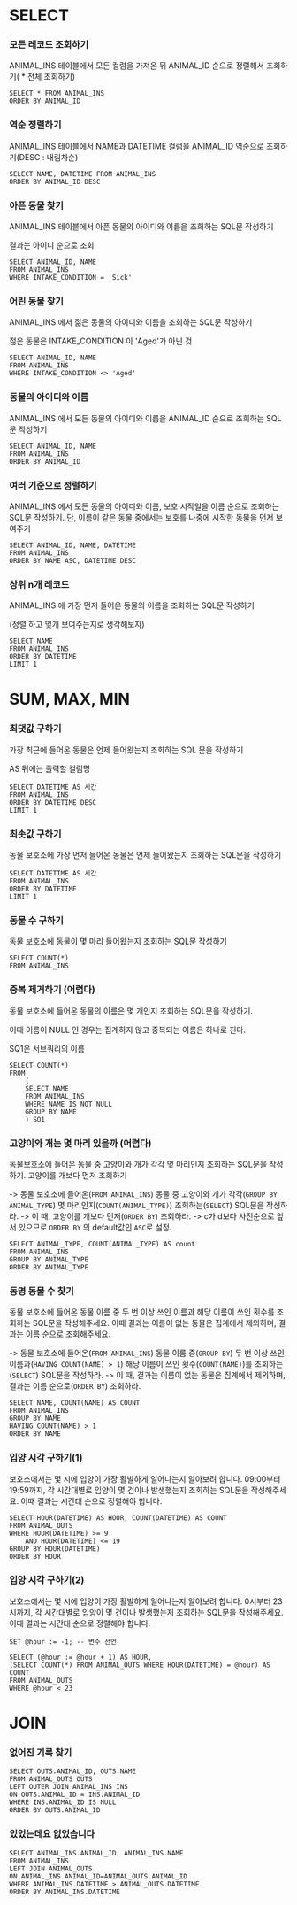# SELECT

### 모든 레코드 조회하기

ANIMAL_INS 테이블에서 모든 컬럼을 가져온 뒤 ANIMAL_ID 순으로 정렬해서 조회하기( * 전체 조회하기)

```
SELECT * FROM ANIMAL_INS
ORDER BY ANIMAL_ID
```



### 역순 정렬하기

ANIMAL_INS 테이블에서 NAME과 DATETIME 컬럼을 ANIMAL_ID 역순으로 조회하기(DESC : 내림차순)

```
SELECT NAME, DATETIME FROM ANIMAL_INS
ORDER BY ANIMAL_ID DESC
```



### 아픈 동물 찾기

ANIMAL_INS 테이블에서 아픈 동물의 아이디와 이름을 조회하는 SQL문 작성하기

결과는 아이디 순으로 조회

```
SELECT ANIMAL_ID, NAME
FROM ANIMAL_INS
WHERE INTAKE_CONDITION = 'Sick'
```



### 어린 동물 찾기

ANIMAL_INS 에서 젊은 동물의 아이디와 이름을 조회하는 SQL문 작성하기

젊은 동물은 INTAKE_CONDITION 이 'Aged'가 아닌 것

```
SELECT ANIMAL_ID, NAME
FROM ANIMAL_INS
WHERE INTAKE_CONDITION <> 'Aged'
```



### 동물의 아이디와 이름

ANIMAL_INS 에서 모든 동물의 아이디와 이름을 ANIMAL_ID 순으로 조회하는 SQL문 작성하기

```
SELECT ANIMAL_ID, NAME
FROM ANIMAL_INS
ORDER BY ANIMAL_ID
```



### 여러 기준으로 정렬하기

ANIMAL_INS 에서 모든 동물의 아이디와 이름, 보호 시작일을 이름 순으로 조회하는 SQL문 작성하기. 단, 이름이 같은 동물 중에서는 보호를 나중에 시작한 동물을 먼저 보여주기

```
SELECT ANIMAL_ID, NAME, DATETIME
FROM ANIMAL_INS
ORDER BY NAME ASC, DATETIME DESC
```



### 상위 n개 레코드

ANIMAL_INS 에 가장 먼저 들어온 동물의 이름을 조회하는 SQL문 작성하기

(정렬 하고 몇개 보여주는지로 생각해보자)

```
SELECT NAME
FROM ANIMAL_INS
ORDER BY DATETIME
LIMIT 1
```



# SUM, MAX, MIN



### 최댓값 구하기

가장 최근에 들어온 동물은 언제 들어왔는지 조회하는 SQL 문을 작성하기

AS 뒤에는 출력할 컬럼명

```
SELECT DATETIME AS 시간
FROM ANIMAL_INS
ORDER BY DATETIME DESC
LIMIT 1
```



### 최솟값 구하기

동물 보호소에 가장 먼저 들어온 동물은 언제 들어왔는지 조회하는 SQL문을 작성하기

```
SELECT DATETIME AS 시간
FROM ANIMAL_INS
ORDER BY DATETIME
LIMIT 1
```



### 동물 수 구하기

동물 보호소에 동물이 몇 마리 들어왔는지 조회하는 SQL문 작성하기

```
SELECT COUNT(*)
FROM ANIMAL_INS
```



### 중복 제거하기  (어렵다)

동물 보호소에 들어온 동물의 이름은 몇 개인지 조회하는 SQL문을 작성하기.

이때 이름이 NULL 인 경우는 집계하지 않고 중복되는 이름은 하나로 친다.

SQ1은 서브쿼리의 이름

```
SELECT COUNT(*)
FROM 
    (
    SELECT NAME
    FROM ANIMAL_INS
    WHERE NAME IS NOT NULL
    GROUP BY NAME
    ) SQ1
```



### 고양이와 개는 몇 마리 있을까 (어렵다)

동물보호소에 들어온 동물 중 고양이와 개가 각각 몇 마리인지 조회하는 SQL문을 작성하기. 고양이를 개보다 먼저 조회하기

-> 동물 보호소에 들어온(`FROM ANIMAL_INS`) 동물 중 고양이와 개가 각각(`GROUP BY ANIMAL_TYPE`) 몇 마리인지(`COUNT(ANIMAL_TYPE)`) 조회하는(`SELECT`) SQL문을 작성하라.
-> 이 때, 고양이를 개보다 먼저(`ORDER BY`) 조회하라.
-> c가 d보다 사전순으로 앞서 있으므로 `ORDER BY` 의 default값인 `ASC`로 설정.

```
SELECT ANIMAL_TYPE, COUNT(ANIMAL_TYPE) AS count
FROM ANIMAL_INS
GROUP BY ANIMAL_TYPE
ORDER BY ANIMAL_TYPE
```



### 동명 동물 수 찾기

동물 보호소에 들어온 동물 이름 중 두 번 이상 쓰인 이름과 해당 이름이 쓰인 횟수를 조회하는 SQL문을 작성해주세요. 이때 결과는 이름이 없는 동물은 집계에서 제외하며, 결과는 이름 순으로 조회해주세요.

-> 동물 보호소에 들어온(`FROM ANIMAL_INS`) 동물 이름 중(`GROUP BY`) 두 번 이상 쓰인 이름과(`HAVING COUNT(NAME) > 1`) 해당 이름이 쓰인 횟수(`COUNT(NAME)`)를 조회하는(`SELECT`) SQL문을 작성하라.
-> 이 때, 결과는 이름이 없는 동물은 집계에서 제외하며, 결과는 이름 순으로(`ORDER BY`) 조회하라.

```
SELECT NAME, COUNT(NAME) AS COUNT
FROM ANIMAL_INS
GROUP BY NAME
HAVING COUNT(NAME) > 1
ORDER BY NAME
```



### 입양 시각 구하기(1)

보호소에서는 몇 시에 입양이 가장 활발하게 일어나는지 알아보려 합니다. 09:00부터 19:59까지, 각 시간대별로 입양이 몇 건이나 발생했는지 조회하는 SQL문을 작성해주세요. 이때 결과는 시간대 순으로 정렬해야 합니다.

```
SELECT HOUR(DATETIME) AS HOUR, COUNT(DATETIME) AS COUNT
FROM ANIMAL_OUTS
WHERE HOUR(DATETIME) >= 9
    AND HOUR(DATETIME) <= 19
GROUP BY HOUR(DATETIME)
ORDER BY HOUR
```



### 입양 시각 구하기(2)

보호소에서는 몇 시에 입양이 가장 활발하게 일어나는지 알아보려 합니다. 0시부터 23시까지, 각 시간대별로 입양이 몇 건이나 발생했는지 조회하는 SQL문을 작성해주세요. 이때 결과는 시간대 순으로 정렬해야 합니다.

```
SET @hour := -1; -- 변수 선언

SELECT (@hour := @hour + 1) AS HOUR,
(SELECT COUNT(*) FROM ANIMAL_OUTS WHERE HOUR(DATETIME) = @hour) AS COUNT
FROM ANIMAL_OUTS
WHERE @hour < 23
```



# JOIN

### 없어진 기록 찾기

```
SELECT OUTS.ANIMAL_ID, OUTS.NAME
FROM ANIMAL_OUTS OUTS
LEFT OUTER JOIN ANIMAL_INS INS
ON OUTS.ANIMAL_ID = INS.ANIMAL_ID
WHERE INS.ANIMAL_ID IS NULL
ORDER BY OUTS.ANIMAL_ID
```



### 있었는데요 없었습니다

```
SELECT ANIMAL_INS.ANIMAL_ID, ANIMAL_INS.NAME
FROM ANIMAL_INS
LEFT JOIN ANIMAL_OUTS
ON ANIMAL_INS.ANIMAL_ID=ANIMAL_OUTS.ANIMAL_ID
WHERE ANIMAL_INS.DATETIME > ANIMAL_OUTS.DATETIME
ORDER BY ANIMAL_INS.DATETIME
```

